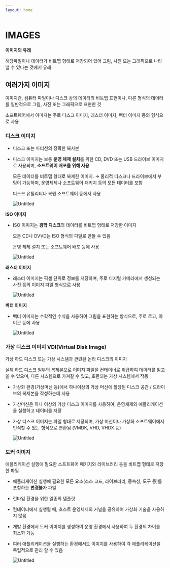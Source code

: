 ```yaml
---
layout: home
---
```


# IMAGES

**이미지의 유래**

해당파일이나 데이터가 비트맵 형태로 저장되어 있어 그림, 사진 또는 그래픽으로 나타낼 수 있다는 것에서 유래

## 여러가지 이미지

이미지란, 컴퓨터 파일이나 디스크 상의 데이터의 비트맵 표현이나, 다른 형식의 데이터를 일반적으로 그림, 사진 또는 그래픽으로 표현한 것

소프트웨어에서 이미지는 주로 디스크 이미지, 래스터 이미지, 벡터 이미지 등의 형식으로 사용

### **디스크 이미지**

- 디스크 또는 파티션의 정확한 복사본
- 디스크 이미지는 보통 **운영 체제 설치**를 위한 CD, DVD 또는 USB 드라이브 이미지로 사용되며, **소프트웨어 배포를 위해 사용**
    
    모든 데이터를 비트맵 형태로 복제한 이미지. → 물리적 디스크나 드라이브에서 부팅이 가능하며, 운영체제나 소프트웨어 패키지 등의 모든 데이터를 포함
    
    디스크 유틸리티나 복원 소프트웨어 등에서 사용
    
    ![Untitled](https://encrypted-tbn0.gstatic.com/images?q=tbn:ANd9GcSnxA1eoOxp_K5woOlymGQRAbQz_TiGf3cpY2oPeKLs0Q&s)
    

**ISO 이미지**

- ISO 이미지는 **광학 디스크**의 데이터를 비트맵 형태로 저장한 이미지
    
    모든 CD나 DVVD는 ISO 형식의 파일로 만들 수 있음
    
    운영 체제 설치 또는 소프트웨어 배포 등에 사용
    
    ![Untitled](https://t1.daumcdn.net/cfile/tistory/2460133E575B1AE702)
    

**래스터 이미지**

- 래스터 이미지는 픽셀 단위로 정보를 저장하며, 주로 디지털 카메라에서 생성되는 사진 등의 이미지 파일 형식으로 사용
    
    ![Untitled](https://blog.wishket.com/wp-content/uploads/2021/03/1-25.png)
    

**벡터 이미지**

- 벡터 이미지는 수학적인 수식을 사용하여 그림을 표현하는 방식으로, 주로 로고, 아이콘 등에 사용
    
    ![Untitled](https://blog.wishket.com/wp-content/uploads/2021/03/8-16.png)
    

### 가상 디스크 이미지 VDI(Virtual Disk Image)

가상 하드 디스크 또는 가상 시스템과 관련된 논리 디스크의 이미지

실제 하드 디스크 일부의 복제본으로 이미지 파일을 컨테이너로 취급하여 데이터를 읽고 쓸 수 있으며, 다른 시스템으로 가져갈 수 있고, 호환되는 가상 시스템에서 작동

- 가상화 환경(가상머신 등)에서 하나이상의 가상 머신에 할당된 디스크 공간 / 드라이브의 복제본을 작성하는데 사용
- 가상머신은 하나 이상의 가상 디스크 이미지를 사용하여, 운영체제와 애플리케이션을 실행하고 데이터를 저장
- 가상 디스크 이미지는 파일 형태로 저장되며, 가상 머신이나 가상화 소프트웨어에서 인식할 수 있는 형식으로 변환됨 (VMDK, VHD, VHDX 등)
    
    
    ![Untitled](https://upload.wikimedia.org/wikipedia/commons/d/d5/Virtualbox_logo.png)
    

### 도커 이미지

애플리케이션 실행에 필요한 소프트웨어 패키지와 라이브러리 등을 비트맵 형태로 저장한 파일

- 애플리케이션 실행에 필요한 모든 요소(소스 코드, 라이브러리, 종속성, 도구 등)를 포함하는 
**변경불가** 파일
- 런타임 환경을 위한 일종의 템플릿
- 컨테이너에서 실행될 때, 호스트 운영체제의 커널을 공유하여 가상화 기술을 사용하지 않음
- 개발 환경에서 도커 이미지를 생성하여 운영 환경에서 사용하여 두 환경의 차이를 최소화 가능
- 여러 애플리케이션을 실행하는 환경에서도 이미지를 사용하여 각 애플리케이션을 독립적으로 관리 할 수 있음
    
    ![Untitled](https://t1.daumcdn.net/cfile/tistory/9981E6375B8CF0802A)